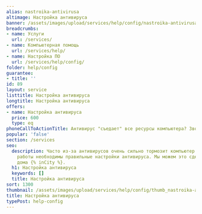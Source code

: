 ```yaml
---
alias: nastroika-antivirusa
altimage: Настройка антивируса
banner: /assets/images/upload/services/help/config/nastroika-antivirusa.jpg
breadcrumbs:
- name: Услуги
  url: /services/
- name: Компьютерная помощь
  url: /services/help/
- name: Настройка ПО
  url: /services/help/config/
folder: help/config
guarantee:
- title: ''
id: 89
layout: service
listtitle: Настройка антивируса
longtitle: Настройка антивируса
offers:
- name: Настройка антивируса
  price: 600
  type: eq
phoneCallToActionTitle: Антивирус "съедает" все ресурсы компьютера? Звоните!
popular: 'false'
section: /services
seo:
  description: Часто из-за антивирусов очень сильно тормозит компьютер. Для комфортной
    работы необходимы правильные настройки антивируса. Мы можем это сделать у Вас
    дома {% inCity %}.
  h1: Настройка антивируса
  keywords: []
  title: Настройка антивируса
sort: 1300
thumbnail: /assets/images/upload/services/help/config/thumb_nastroika-antivirusa.jpg
title: Настройка антивируса
typePost: help-config
---
```

